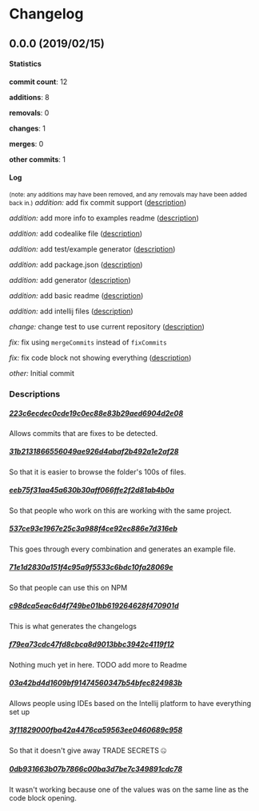 # Changelog
## 0.0.0 (2019/02/15)
#### Statistics
**commit count**: 12

**additions**: 8

**removals**: 0

**changes**: 1

**merges**: 0

**other commits**: 1

#### Log
<small>(note: any additions may have been removed, and any removals may have been added back in.)</small>
*addition:* add fix commit support ([description](#223c6ecdec0cde19c0ec88e83b29aed6904d2e08-1))

*addition:* add more info to examples readme ([description](#31b2131866556049ae926d4abaf2b492a1e2af28-1))

*addition:* add codealike file ([description](#eeb75f31aa45a630b30aff066ffe2f2d81ab4b0a-1))

*addition:* add test/example generator ([description](#537ce93e1967e25c3a988f4ce92ec886e7d316eb-1))

*addition:* add package.json ([description](#71e1d2830a151f4c95a9f5533c6bdc10fa28069e-1))

*addition:* add generator ([description](#c98dca5eac6d4f749be01bb619264628f470901d-1))

*addition:* add basic readme ([description](#f79ea73cdc47fd8cbca8d9013bbc3942c4119f12-1))

*addition:* add intellij files ([description](#03a42bd4d1609bf91474560347b54bfec824983b-1))

*change:* change test to use current repository ([description](#3f11829000fba42a4476ca59563ee0460689c958-1))

*fix:* fix using `mergeCommits` instead of `fixCommits`

*fix:* fix code block not showing everything ([description](#0db931663b07b7866c00ba3d7be7c349891cdc78-1))

*other:* Initial commit

### Descriptions
##### [223c6ecdec0cde19c0ec88e83b29aed6904d2e08](commit/223c6ecdec0cde19c0ec88e83b29aed6904d2e08?refName=refs/heads/master)
Allows commits that are fixes to be detected.
##### [31b2131866556049ae926d4abaf2b492a1e2af28](commit/31b2131866556049ae926d4abaf2b492a1e2af28?refName=refs/heads/master)
So that it is easier to browse the folder's 100s of files.
##### [eeb75f31aa45a630b30aff066ffe2f2d81ab4b0a](commit/eeb75f31aa45a630b30aff066ffe2f2d81ab4b0a?refName=refs/heads/master)
So that people who work on this are working with the same project.
##### [537ce93e1967e25c3a988f4ce92ec886e7d316eb](commit/537ce93e1967e25c3a988f4ce92ec886e7d316eb?refName=refs/heads/master)
This goes through every combination and generates an example file.
##### [71e1d2830a151f4c95a9f5533c6bdc10fa28069e](commit/71e1d2830a151f4c95a9f5533c6bdc10fa28069e?refName=refs/heads/master)
So that people can use this on NPM
##### [c98dca5eac6d4f749be01bb619264628f470901d](commit/c98dca5eac6d4f749be01bb619264628f470901d?refName=refs/heads/master)
This is what generates the changelogs
##### [f79ea73cdc47fd8cbca8d9013bbc3942c4119f12](commit/f79ea73cdc47fd8cbca8d9013bbc3942c4119f12?refName=refs/heads/master)
Nothing much yet in here. TODO add more to Readme
##### [03a42bd4d1609bf91474560347b54bfec824983b](commit/03a42bd4d1609bf91474560347b54bfec824983b?refName=refs/heads/master)
Allows people using IDEs based on the Intellij platform to have everything set up
##### [3f11829000fba42a4476ca59563ee0460689c958](commit/3f11829000fba42a4476ca59563ee0460689c958?refName=refs/heads/master)
So that it doesn't give away TRADE SECRETS 🤐
##### [0db931663b07b7866c00ba3d7be7c349891cdc78](commit/0db931663b07b7866c00ba3d7be7c349891cdc78?refName=refs/heads/master)
It wasn't working because one of the values was on the same line as the code block opening.
